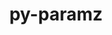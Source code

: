 ---
title: "py-paramz"
layout: cache
categories: [package, develop]
meta: {"compilers": ["gcc@=11.4.0", "gcc@=9.4.0", "oneapi@=2024.2.1"], "num_specs": 17, "num_specs_by_stack": {"e4s": 5, "e4s-neoverse_v1": 3, "e4s-oneapi": 6, "e4s-power": 1, "root": 17}, "oss": ["ubuntu20.04", "ubuntu22.04"], "platforms": ["linux"], "stacks": ["e4s", "e4s-neoverse_v1", "e4s-oneapi", "e4s-power", "root"], "targets": ["neoverse_v1", "ppc64le", "x86_64_v3"], "versions": ["0.9.5"]}
spec_details: [{"compiler": "gcc@=11.4.0", "hash": "2eemgoc4jrfhdapykejhntaozg222gka", "os": "ubuntu22.04", "platform": "linux", "size": "-", "stacks": ["root"], "target": "x86_64_v3", "variants": ["build_system=python_pip"], "versions": ["0.9.5"]}, {"compiler": "gcc@=11.4.0", "hash": "36bj3vp76whp2kidnnjm7xdhszxwf5l3", "os": "ubuntu22.04", "platform": "linux", "size": "-", "stacks": ["e4s", "root"], "target": "x86_64_v3", "variants": ["build_system=python_pip"], "versions": ["0.9.5"]}, {"compiler": "gcc@=11.4.0", "hash": "cuxclquzuz3f3deykkhg3llbo6oyk4sx", "os": "ubuntu22.04", "platform": "linux", "size": "-", "stacks": ["e4s-neoverse_v1", "root"], "target": "neoverse_v1", "variants": ["build_system=python_pip"], "versions": ["0.9.5"]}, {"compiler": "oneapi@=2024.2.1", "hash": "g53zhv5szhfcke7mirc6pzqm65viuqgw", "os": "ubuntu22.04", "platform": "linux", "size": "-", "stacks": ["e4s-oneapi", "root"], "target": "x86_64_v3", "variants": ["build_system=python_pip"], "versions": ["0.9.5"]}, {"compiler": "oneapi@=2024.2.1", "hash": "gps7wquy2xkyzciroap6jxpfy4huxb5x", "os": "ubuntu22.04", "platform": "linux", "size": "-", "stacks": ["root"], "target": "x86_64_v3", "variants": ["build_system=python_pip"], "versions": ["0.9.5"]}, {"compiler": "gcc@=11.4.0", "hash": "havbdg57newg5uvd2gffsyh5iesff3cp", "os": "ubuntu22.04", "platform": "linux", "size": "-", "stacks": ["e4s", "root"], "target": "x86_64_v3", "variants": ["build_system=python_pip"], "versions": ["0.9.5"]}, {"compiler": "oneapi@=2024.2.1", "hash": "hqt2h4uin66zzinepteiakrnkureaavp", "os": "ubuntu22.04", "platform": "linux", "size": "-", "stacks": ["e4s-oneapi", "root"], "target": "x86_64_v3", "variants": ["build_system=python_pip"], "versions": ["0.9.5"]}, {"compiler": "oneapi@=2024.2.1", "hash": "kv7askb5lpj3rwhufrysfkexdapt4vc7", "os": "ubuntu22.04", "platform": "linux", "size": "-", "stacks": ["e4s-oneapi", "root"], "target": "x86_64_v3", "variants": ["build_system=python_pip"], "versions": ["0.9.5"]}, {"compiler": "gcc@=11.4.0", "hash": "oasza7kx5sniurmazcqkxx4vdgxlj3gj", "os": "ubuntu22.04", "platform": "linux", "size": "-", "stacks": ["e4s", "root"], "target": "x86_64_v3", "variants": ["build_system=python_pip"], "versions": ["0.9.5"]}, {"compiler": "gcc@=11.4.0", "hash": "r7owshaltooonrs4oggxvkbs6vwmrt4n", "os": "ubuntu22.04", "platform": "linux", "size": "-", "stacks": ["e4s", "root"], "target": "x86_64_v3", "variants": ["build_system=python_pip"], "versions": ["0.9.5"]}, {"compiler": "gcc@=9.4.0", "hash": "rdm3qbjccotzrat775ivy6jjrt4vtudd", "os": "ubuntu20.04", "platform": "linux", "size": "-", "stacks": ["e4s-power", "root"], "target": "ppc64le", "variants": ["build_system=python_pip"], "versions": ["0.9.5"]}, {"compiler": "gcc@=11.4.0", "hash": "skgdkv4kvyeos7wib4mafqnjfbum6fl5", "os": "ubuntu22.04", "platform": "linux", "size": "-", "stacks": ["e4s", "root"], "target": "x86_64_v3", "variants": ["build_system=python_pip"], "versions": ["0.9.5"]}, {"compiler": "gcc@=11.4.0", "hash": "t2reccgee672hwainr7buhlz4i4gvjrh", "os": "ubuntu22.04", "platform": "linux", "size": "-", "stacks": ["e4s-neoverse_v1", "root"], "target": "neoverse_v1", "variants": ["build_system=python_pip"], "versions": ["0.9.5"]}, {"compiler": "oneapi@=2024.2.1", "hash": "tvt2e7krkmsyvwoggnatmjft7a3klpa5", "os": "ubuntu22.04", "platform": "linux", "size": "-", "stacks": ["e4s-oneapi", "root"], "target": "x86_64_v3", "variants": ["build_system=python_pip"], "versions": ["0.9.5"]}, {"compiler": "gcc@=11.4.0", "hash": "wbgrveuqkpvhklbrgmwkjavxy7e6d5rc", "os": "ubuntu22.04", "platform": "linux", "size": "-", "stacks": ["e4s-neoverse_v1", "root"], "target": "neoverse_v1", "variants": ["build_system=python_pip"], "versions": ["0.9.5"]}, {"compiler": "oneapi@=2024.2.1", "hash": "z5frl3l2s5wpzvkjeemb2lma63fdlixx", "os": "ubuntu22.04", "platform": "linux", "size": "-", "stacks": ["e4s-oneapi", "root"], "target": "x86_64_v3", "variants": ["build_system=python_pip"], "versions": ["0.9.5"]}, {"compiler": "oneapi@=2024.2.1", "hash": "zlyqqaow3ykcqaqbqoyzykhqccwfz4n4", "os": "ubuntu22.04", "platform": "linux", "size": "-", "stacks": ["e4s-oneapi", "root"], "target": "x86_64_v3", "variants": ["build_system=python_pip"], "versions": ["0.9.5"]}]
---